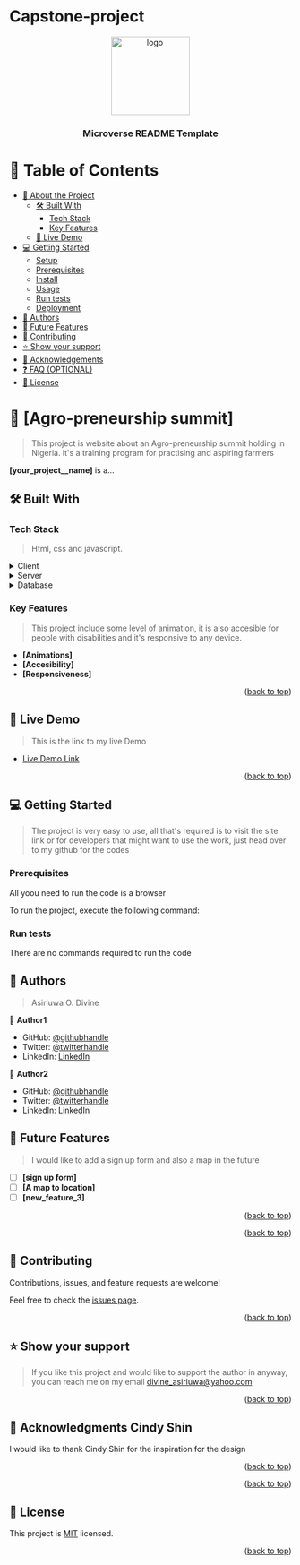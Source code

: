 # Capstone-project
<a name="readme-top"></a>

<!--
HOW TO USE:
This is an example of how you may give instructions on setting up your project locally.

Modify this file to match your project and remove sections that don't apply.

REQUIRED SECTIONS:
- Table of Contents
- About the Project
  - Built With
  - Live Demo
- Getting Started
- Authors
- Future Features
- Contributing
- Show your support
- Acknowledgements
- License

OPTIONAL SECTIONS:
- FAQ

After you're finished please remove all the comments and instructions!
-->

<div align="center">
  <!-- You are encouraged to replace this logo with your own! Otherwise you can also remove it. -->
  <img src="murple_logo.png" alt="logo" width="140"  height="auto" />
  <br/>

  <h3><b>Microverse README Template</b></h3>

</div>

<!-- TABLE OF CONTENTS -->

# 📗 Table of Contents

- [📖 About the Project](#about-project)
  - [🛠 Built With](#built-with)
    - [Tech Stack](#tech-stack)
    - [Key Features](#key-features)
  - [🚀 Live Demo](#live-demo)
- [💻 Getting Started](#getting-started)
  - [Setup](#setup)
  - [Prerequisites](#prerequisites)
  - [Install](#install)
  - [Usage](#usage)
  - [Run tests](#run-tests)
  - [Deployment](#triangular_flag_on_post-deployment)
- [👥 Authors](#authors)
- [🔭 Future Features](#future-features)
- [🤝 Contributing](#contributing)
- [⭐️ Show your support](#support)
- [🙏 Acknowledgements](#acknowledgements)
- [❓ FAQ (OPTIONAL)](#faq)
- [📝 License](#license)

<!-- PROJECT DESCRIPTION -->

# 📖 [Agro-preneurship summit] <a name="about-project"></a>

> This project is website about an Agro-preneurship summit holding in Nigeria. it's a training program for practising and aspiring farmers

**[your_project__name]** is a...

## 🛠 Built With <a name="built-with"></a>

### Tech Stack <a name="tech-stack"></a>

> Html, css and javascript.

<details>
  <summary>Client</summary>
  <ul>
    <li><a href="https://www.learn-html.org/">html</a></li>
  </ul>
</details>

<details>
  <summary>Server</summary>
  <ul>
    <li><a href="https://web.dev/learn/css/">css</a></li>
  </ul>
</details>

<details>
<summary>Database</summary>
  <ul>
    <li><a href="https://www.javascript.com/">Javascript</a></li>
  </ul>
</details>

<!-- Features -->

### Key Features <a name="key-features"></a>

> This project include some level of animation, it is also accesible for people with disabilities and it's responsive to any device.

- **[Animations]**
- **[Accesibility]**
- **[Responsiveness]**

<p align="right">(<a href="#readme-top">back to top</a>)</p>

<!-- LIVE DEMO -->

## 🚀 Live Demo <a name="live-demo"></a>

> This is the link to my live Demo

- [Live Demo Link](https://divinity-dev.github.io/Capstone-project/)

<p align="right">(<a href="#readme-top">back to top</a>)</p>

<!-- GETTING STARTED -->

## 💻 Getting Started <a name="getting-started"></a>

> The project is very easy to use, all that's required is to visit the site link or for developers that might want to use the work, just head over to my github for the codes

### Prerequisites

All yoou need to run the code is a browser




To run the project, execute the following command:

<!--
Example command:

```sh
  rails server
```
--->

### Run tests

There are no commands required to run the code

<!--
Example command:

<p align="right">(<a href="#readme-top">back to top</a>)</p>

<!-- AUTHORS -->

## 👥 Authors <a name="authors"></a>

> Asiriuwa O. Divine

👤 **Author1**

- GitHub: [@githubhandle](https://github.com/Divinity-dev/)
- Twitter: [@twitterhandle](https://twitter.com/twitterhandle)
- LinkedIn: [LinkedIn](https://www.linkedin.com/in/divine-asiriuwa-a87227a3/)

👤 **Author2**

- GitHub: [@githubhandle](https://github.com/Divinity-dev/)
- Twitter: [@twitterhandle](https://twitter.com/twitterhandle)
- LinkedIn: [LinkedIn](https://linkedin.com/in/linkedinhandle)
## 🔭 Future Features <a name="future-features"></a>

> I would like to add a sign up form and also a map in the future

- [ ] **[sign up form]**
- [ ] **[A map to location]**
- [ ] **[new_feature_3]**

<p align="right">(<a href="#readme-top">back to top</a>)</p>


<p align="right">(<a href="#readme-top">back to top</a>)</p>

<!-- CONTRIBUTING -->

## 🤝 Contributing <a name="contributing"></a>

Contributions, issues, and feature requests are welcome!

Feel free to check the [issues page](../../issues/).

<p align="right">(<a href="#readme-top">back to top</a>)</p>

<!-- SUPPORT -->

## ⭐️ Show your support <a name="support"></a>

>If you like this project and would like to support the author in anyway, you can reach me on my email divine_asiriuwa@yahoo.com 

<p align="right">(<a href="#readme-top">back to top</a>)</p>

<!-- ACKNOWLEDGEMENTS -->

## 🙏 Acknowledgments <a name="acknowledgements">Cindy Shin</a>

> 

I would like to thank Cindy Shin for the inspiration for the design

<p align="right">(<a href="#readme-top">back to top</a>)</p>




<p align="right">(<a href="#readme-top">back to top</a>)</p>

<!-- LICENSE -->

## 📝 License <a name="license"></a>

This project is [MIT](LICENSE) licensed.


<p align="right">(<a href="#readme-top">back to top</a>)</p>